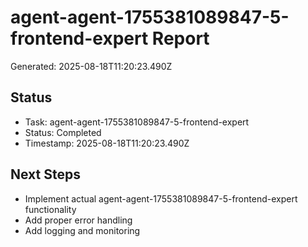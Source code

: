 # agent-agent-1755381089847-5-frontend-expert Report

Generated: 2025-08-18T11:20:23.490Z

## Status
- Task: agent-agent-1755381089847-5-frontend-expert
- Status: Completed
- Timestamp: 2025-08-18T11:20:23.490Z

## Next Steps
- Implement actual agent-agent-1755381089847-5-frontend-expert functionality
- Add proper error handling
- Add logging and monitoring
